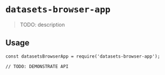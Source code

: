 # `datasets-browser-app`

> TODO: description

## Usage

```
const datasetsBrowserApp = require('datasets-browser-app');

// TODO: DEMONSTRATE API
```
